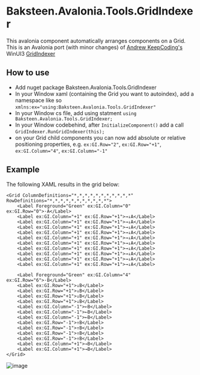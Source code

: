 # Baksteen.Avalonia.Tools.GridIndexer
This avalonia component automatically arranges components on a Grid. 
This is an Avalonia port (with minor changes) of [Andrew KeepCoding's](https://github.com/AndrewKeepCoding) WinUI3 [GridIndexer](https://github.com/AndrewKeepCoding/AK.Toolkit)

## How to use
- Add nuget package Baksteen.Avalonia.Tools.GridIndexer
- In your Window xaml (containing the Grid you want to autoindex), add a namespace like so `xmlns:ex="using:Baksteen.Avalonia.Tools.GridIndexer"`
- In your Window cs file, add using statment `using Baksteen.Avalonia.Tools.GridIndexer;`
- In your Window codebehind, after `InitializeComponent()` add a call `GridIndexer.RunGridIndexer(this);`
- on your Grid child components you can now add absolute or relative positioning properties, e.g. `ex:GI.Row="2"`, `ex:GI.Row="+1"`, `ex:GI.Column="4"`, `ex:GI.Column="-1"`

## Example

The following XAML results in the grid below:
```xaml
<Grid ColumnDefinitions="*,*,*,*,*,*,*,*,*,*,*" RowDefinitions="*,*,*,*,*,*,*,*,*,*,*">
    <Label Foreground="Green" ex:GI.Column="0" ex:GI.Row="0">·A</Label>
    <Label ex:GI.Column="+1" ex:GI.Row="+1">→↓A</Label>
    <Label ex:GI.Column="+1" ex:GI.Row="+1">→↓A</Label>
    <Label ex:GI.Column="+1" ex:GI.Row="+1">→↓A</Label>
    <Label ex:GI.Column="+1" ex:GI.Row="+1">→↓A</Label>
    <Label ex:GI.Column="+1" ex:GI.Row="+1">→↓A</Label>
    <Label ex:GI.Column="+1" ex:GI.Row="+1">→↓A</Label>
    <Label ex:GI.Column="+1" ex:GI.Row="+1">→↓A</Label>
    <Label ex:GI.Column="+1" ex:GI.Row="+1">→↓A</Label>
    <Label ex:GI.Column="+1" ex:GI.Row="+1">→↓A</Label>
    <Label ex:GI.Column="+1" ex:GI.Row="+1">→↓A</Label>
    
    <Label Foreground="Green" ex:GI.Column="4" ex:GI.Row="6">·B</Label>
    <Label ex:GI.Row="+1">↓B</Label>
    <Label ex:GI.Row="+1">↓B</Label>
    <Label ex:GI.Row="+1">↓B</Label>
    <Label ex:GI.Row="+1">↓B</Label>
    <Label ex:GI.Column="-1">←B</Label>
    <Label ex:GI.Column="-1">←B</Label>
    <Label ex:GI.Column="-1">←B</Label>
    <Label ex:GI.Row="-1">↑B</Label>
    <Label ex:GI.Row="-1">↑B</Label>
    <Label ex:GI.Row="-1">↑B</Label>
    <Label ex:GI.Row="-1">↑B</Label>
    <Label ex:GI.Column="+1">→B</Label>
    <Label ex:GI.Column="+1">→B</Label>
</Grid>
```

![image](https://github.com/jpmikkers/Baksteen.Avalonia.Tools.GridIndexer/assets/10578746/fba02f9b-10d1-4b29-8924-42788d6722a1)

